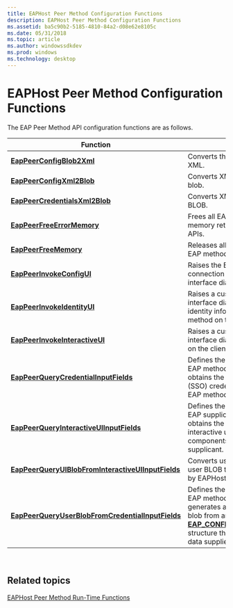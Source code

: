 ```yaml
---
title: EAPHost Peer Method Configuration Functions
description: EAPHost Peer Method Configuration Functions
ms.assetid: ba5c90b2-5185-4810-84a2-d08e62e8105c
ms.date: 05/31/2018
ms.topic: article
ms.author: windowssdkdev
ms.prod: windows
ms.technology: desktop
---
```


# EAPHost Peer Method Configuration Functions

The EAP Peer Method API configuration functions are as follows.



| Function                                                                                                  | Description                                                                                                                                                                                                                                                      |
|-----------------------------------------------------------------------------------------------------------|------------------------------------------------------------------------------------------------------------------------------------------------------------------------------------------------------------------------------------------------------------------|
| [**EapPeerConfigBlob2Xml**](/windows/previous-versions/eapmethodpeerapis/nf-eapmethodpeerapis-eappeerconfigblob2xml?branch=master)                                                    | Converts the configuration blob to XML.                                                                                                                                                                                                                          |
| [**EapPeerConfigXml2Blob**](/windows/previous-versions/eapmethodpeerapis/nf-eapmethodpeerapis-eappeerconfigxml2blob?branch=master)                                                    | Converts XML into the configuration blob.                                                                                                                                                                                                                        |
| [**EapPeerCredentialsXml2Blob**](/windows/previous-versions/eapmethodpeerapis/nf-eapmethodpeerapis-eappeercredentialsxml2blob?branch=master)                                          | Converts XML credentials into a BLOB.                                                                                                                                                                                                                            |
| [**EapPeerFreeErrorMemory**](/windows/previous-versions/eapmethodpeerapis/nf-eapmethodpeerapis-eappeerfreeerrormemory?branch=master)                                                  | Frees all EAP error-specific memory returned by EapHost peer APIs.                                                                                                                                                                                               |
| [**EapPeerFreeMemory**](/windows/previous-versions/eapmethodpeerapis/nf-eapmethodpeerapis-eappeerfreememory?branch=master)                                                            | Releases all memory allocated by EAP method OUT parameters.                                                                                                                                                                                                      |
| [**EapPeerInvokeConfigUI**](/windows/previous-versions/eapmethodpeerapis/nf-eapmethodpeerapis-eappeerinvokeconfigui?branch=master)                                                    | Raises the EAP method's specific connection configuration user interface dialog on the client.                                                                                                                                                                   |
| [**EapPeerInvokeIdentityUI**](/windows/previous-versions/eapmethodpeerapis/nf-eapmethodpeerapis-eappeerinvokeidentityui?branch=master)                                                | Raises a custom interactive user interface dialog to obtain user identity information for the EAP method on the client.                                                                                                                                          |
| [**EapPeerInvokeInteractiveUI**](/windows/previous-versions/eapmethodpeerapis/nf-eapmethodpeerapis-eappeerinvokeinteractiveui?branch=master)                                          | Raises a custom interactive user interface dialog for the EAP method on the client.                                                                                                                                                                              |
| [**EapPeerQueryCredentialInputFields**](/windows/previous-versions/eapmethodpeerapis/nf-eapmethodpeerapis-eappeerquerycredentialinputfields?branch=master)                            | Defines the implementation of an EAP method-specific function that obtains the EAP Single-Sign-On (SSO) credential input fields for that EAP method                                                                                                              |
| [**EapPeerQueryInteractiveUIInputFields**](/windows/previous-versions/eapmethodpeerapis/nf-eapmethodpeerapis-eappeerqueryinteractiveuiinputfields?branch=master)                      | Defines the implementation of an EAP supplicant function that obtains the input fields for interactive user interface components to raise on the supplicant.                                                                                                     |
| [**EapPeerQueryUIBlobFromInteractiveUIInputFields**](/windows/previous-versions/eapmethodpeerapis/nf-eapmethodpeerapis-eappeerqueryuiblobfrominteractiveuiinputfields?branch=master)  | Converts user information into a user BLOB that can be consumed by EAPHost run-time functions.                                                                                                                                                                   |
| [**EapPeerQueryUserBlobFromCredentialInputFields**](/windows/previous-versions/eapmethodpeerapis/nf-eapmethodpeerapis-eappeerqueryuserblobfromcredentialinputfields?branch=master) | Defines the implementation of an EAP method-specific function that generates an EAP user credential blob from an [**EAP\_CONFIG\_INPUT\_FIELD\_ARRAY**](/windows/previous-versions/eaptypes/ns-eaptypes-_eap_config_input_field_array?branch=master) structure that contains credential data supplied by a supplicant user. |



 

## Related topics

<dl> <dt>

[EAPHost Peer Method Run-Time Functions](eaphost-peer-method-run-time-functions.md)
</dt> </dl>

 

 




